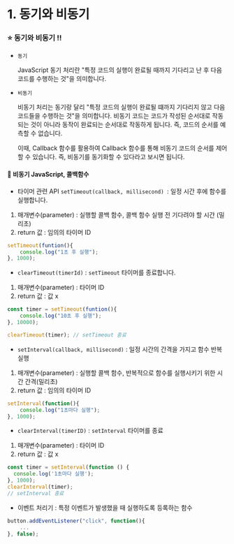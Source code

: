 # 1. 동기와 비동기

###  ⭐ 동기와 비동기 !!

- `동기`

    JavaScript 동기 처리란 "특정 코드의 실행이 완료될 때까지 기다리고 난 후 다음 코드를 수행하는 것"을 의미합니다.

- `비동기`

    비동기 처리는 동기랑 달리 "특정 코드의 실행이 완료될 떄까지 기다리지 않고 다음 코드들을 수행하는 것"을 의미합니다. 비동기 코드는 코드가 작성된 순서대로 작동되는 것이 아니라 동작이 완료되는 순서대로 작동하게 됩니다. 즉, 코드의 순서를 예측할 수 없습니다.

    이때, Callback 함수를 활용하여 Callback 함수를 통해 비동기 코드의 순서를 제어할 수 있습니다. 즉, 비동기를 동기화할 수 있다라고 보시면 됩니다.

####  📝 비동기 JavaScript, 콜백함수

- 타이머 관련 API `setTimeout(callback, millisecond) `: 일정 시간 후에 함수를 실행합니다.

1. 매개변수(parameter) : 실행할 콜백 함수, 콜백 함수 실행 전 기다려야 할 시간 (밀리초)
2. return 값 : 임의의 타이머 ID

```js
setTimeout(funtion(){
    console.log("1초 후 실행");
}, 1000);
```

- `clearTimeout(timerId)` : `setTimeout` 타이머를 종료합니다.

1. 매개변수(parameter) : 타이머 ID
2. return 값 : 값 x 

```js
const timer = setTimeout(funtion(){
    console.log("10초 후 실행");
}, 10000);

clearTimeout(timer); // setTimeout 종료
```

- `setInterval(callback, millisecond)` : 일정 시간의 간격을 가지고 함수 반복 실행

1. 매개변수(parameter) : 실행할 콜백 함수, 반복적으로 함수를 실행시키기 위한 시간 간격(밀리초)
2. return 값 : 임의의 타이머 ID

```js
setInterval(function(){
    console.log("1초마다 실행");
}, 1000);
```

- `clearInterval(timerID)` : `setInterval` 타이머를 종료

1. 매개변수(parameter) : 타이머 ID
2. return 값 : 값 x

```js
const timer = setInterval(function () {
  console.log('1초마다 실행');
}, 1000);
clearInterval(timer);
// setInterval 종료
```

- 이벤트 처리기 : 특정 이벤트가 발생했을 때 실행하도록 등록하는 함수

```js
button.addEventListener("click", function(){
    ...
}, false);
```

